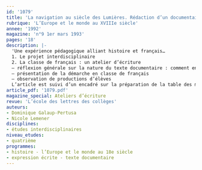 ```yaml
---
id: '1079'
title: 'La navigation au siècle des Lumières. Rédaction d’un documentaire '
rubrique: 'L’Europe et le monde au XVIIIe siècle'
annee: '1992'
magazine: 'n°9 1er mars 1993'
pages: '18'
description: |-
  'Une expérience pédagogique alliant histoire et français…
  1. Le projet interdisciplinaire
  2. La classe de français : un atelier d’écriture
  – réflexion générale sur la nature du texte documentaire : comment en approcher la rédaction
  – présentation de la démarche en classe de français
  – observation de productions d’élèves
  L’article est suivi d’un encadré sur la préparation de la table des matières du documentaire, ainsi que de plusieurs annexes (lecture de documentaires, visite du musée de la Marine de Rochefort, lecture guidée de récits de navigateurs du XVIIIe siècle, extrait de « Histoire de l’Afrique », de J. Ki-Zerbo, un exercice sur un extrait de « France et Angleterre : deux stratégies navales », de Jean Meyer, etc.)'
article_pdf: '1079.pdf'
magazine_special: Ateliers d’écriture
revue: 'L’école des lettres des collèges'
auteurs:
- Dominique Galaup-Pertusa
- Nicole Lemener
disciplines:
- études interdisciplinaires
niveau_etudes:
- quatrième
programmes:
- histoire - l’Europe et le monde au 18e siècle
- expression écrite - texte documentaire
---
```

